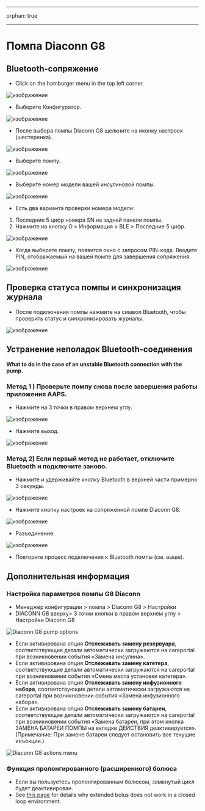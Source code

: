 - - -
orphan: true
- - -

# Помпа Diaconn G8

## Bluetooth-сопряжение

- Click on the hamburger menu in the top left corner.

![изображение](../images/DiaconnG8/DiaconnG8_01.jpg)

- Выберите Конфигуратор.

![изображение](../images/DiaconnG8/DiaconnG8_02.jpg)

- После выбора помпы Diaconn G8 щелкните на иконку настроек (шестеренка).

![изображение](../images/DiaconnG8/DiaconnG8_03.jpg)

- Выберите помпу.

![изображение](../images/DiaconnG8/DiaconnG8_04.jpg)

- Выберите номер модели вашей инсулиновой помпы.

![изображение](../images/DiaconnG8/DiaconnG8_05.jpg)

- Есть два варианта проверки номера модели:

1. Последние 5 цифр номера SN на задней панели помпы.
2. Нажмите на кнопку O > Информация > BLE > Последние 5 цифр.

![изображение](../images/DiaconnG8/DiaconnG8_06.jpg)

- Когда выберете помпу, появится окно с запросом PIN-кода. Введите PIN, отображаемый на вашей помпе для завершения сопряжения.

 ![изображение](../images/DiaconnG8/DiaconnG8_07.jpg)

## Проверка статуса помпы и синхронизация журнала

- После подключения помпы нажмите на символ Bluetooth, чтобы проверить статус и синхронизировать журналы.

![изображение](../images/DiaconnG8/DiaconnG8_08.jpg)

## Устранение неполадок Bluetooth-соединения

**What to do in the case of an unstable Bluetooth connection with the pump.**

### Метод 1 ) Проверьте помпу снова после завершения работы приложения AAPS.

- Нажмите на 3 точки в правом верхнем углу.

![изображение](../images/DiaconnG8/DiaconnG8_09.jpg)

- Нажмите выход.

![изображение](../images/DiaconnG8/DiaconnG8_10.jpg)

### Метод 2) Если первый метод не работает, отключите Bluetooth и подключите заново.

- Нажмите и удерживайте кнопку Bluetooth в верхней части примерно 3 секунды.

![изображение](../images/DiaconnG8/DiaconnG8_11.jpg)

- Нажмите кнопку настроек на сопряженной помпе Diaconn G8.

![изображение](../images/DiaconnG8/DiaconnG8_12.jpg)

- Разъединение.

![изображение](../images/DiaconnG8/DiaconnG8_13.jpg)

- Повторите процесс подключения к Bluetooth помпы (см. выше).

## Дополнительная информация

### Настройка параметров помпы G8 Diaconn

- Менеджер конфигурации > помпа > Diaconn G8 > Настройки
- DIACONN G8 вверху> 3 точки кнопки в правом верхнем углу > Настройки Diaconn G8

![Diaconn G8 pump options](../images/DiaconnG8/DiaconnG8_14.jpg)

- Если активирована опция **Отслеживать замену резервуара**, соответствующие детали автоматически загружаются на careportal при возникновении события «Замена инсулина».
- Если активирована опция **Отслеживать замену катетера**, соответствующие детали автоматически загружаются на careportal при возникновении события «Смена места установки катетера».
- Если активирована опция **Отслеживать замену инфузионного набора**, соответствующие детали автоматически загружаются на careportal при возникновении события «Замена инфузионного набора».
- Если активирована опция **Отслеживать замену батареи**, соответствующие детали автоматически загружаются на careportal при возникновении события «Замена батареи, при этом кнопка ЗАМЕНА БАТАРЕИ ПОМПЫ на вкладке ДЕЙСТВИЯ деактивируется». (Примечание: При замене батареи следует остановить все текущие инъекции.)

![Diaconn G8 actions menu](../images/DiaconnG8/DiaconnG8_15.jpg)

### Функция пролонгированного (расширенного) болюса

- Если вы пользуетесь пролонгированным болюсом, замкнутый цикл будет деактивирован.
- See [this page](#Extended-Carbs-why-extended-boluses-won-t-work-in-a-closed-loop-environment) for details why extended bolus does not work in a closed loop environment.
